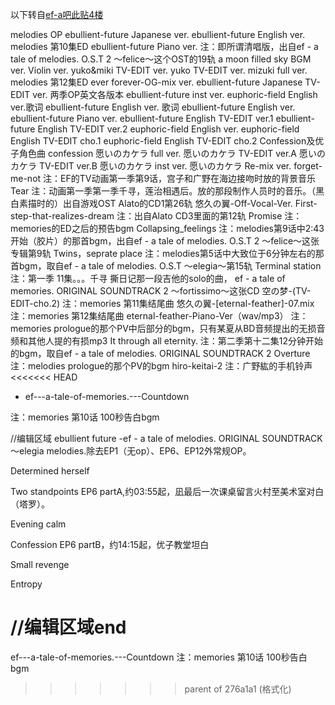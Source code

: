以下转自[ef-a吧此贴4楼](https://tieba.baidu.com/p/1581639304?see_lz=1)

melodies OP
ebullient-future Japanese ver.
ebullient-future English ver.
melodies 第10集ED
ebullient-future Piano ver.
注：即所谓清唱版，出自ef - a tale of melodies. O.S.T 2 ～felice～这个OST的19轨
a moon filled sky
BGM ver.
Violin ver.
yuko&miki TV-EDIT ver.
yuko TV-EDIT ver.
mizuki full ver.
melodies 第12集ED
ever forever-OG-mix ver.
ebullient-future Japanese TV-EDIT ver.
两季OP英文各版本
ebullient-future inst ver.
euphoric-field English ver.歌词
ebullient-future English ver. 歌词
ebullient-future English ver.
ebullient-future Piano ver.
ebullient-future English TV-EDIT ver.1
ebullient-future English TV-EDIT ver.2
euphoric-field English ver.
euphoric-field English TV-EDIT cho.1
euphoric-field English TV-EDIT cho.2
Confession及优子角色曲
confession
愿いのカケラ full ver.
愿いのカケラ TV-EDIT ver.A
愿いのカケラ TV-EDIT ver.B
愿いのカケラ inst ver.
愿いのカケラ Re-mix ver.
forget-me-not
注：EF的TV动画第一季第9话，宫子和广野在海边接吻时放的背景音乐
Tear
注：动画第一季第一季千寻，莲治相遇后。放的那段制作人员时的音乐。（黑白素描时的）出自游戏OST Alato的CD1第26轨
悠久の翼-Off-Vocal-Ver.
First-step-that-realizes-dream
注：出自Alato CD3里面的第12轨
Promise
注：memories的ED之后的预告bgm
Collapsing_feelings
注：melodies第9话中2:43开始（胶片）的那首bgm，出自ef - a tale of melodies. O.S.T 2 ～felice～这张专辑第9轨
Twins，seprate place
注：melodies第5话中大致位于6分钟左右的那首bgm，取自ef - a tale of melodies. O.S.T ～elegia～第15轨
Terminal station
注：第一季 11集。。。千寻 撕日记那一段吉他的solo的曲， ef - a tale of memories. ORIGINAL SOUNDTRACK 2 ～fortissimo～这张CD
空の梦-(TV-EDIT-cho.2)
注：memories 第11集结尾曲
悠久の翼-[eternal-feather]-07.mix
注：memories 第12集结尾曲
eternal-feather-Piano-Ver（wav/mp3）
注：memories prologue的那个PV中后部分的bgm，只有某夏从BD音频提出的无损音频和其他人提的有损mp3
It through all eternity.
注：第二季第十二集12分钟开始的bgm，取自ef - a tale of melodies. ORIGINAL SOUNDTRACK 2
Overture
注：melodies prologue的那个PV的bgm
hiro-keitai-2
注：广野紘的手机铃声
<<<<<<< HEAD

- ef---a-tale-of-memories.---Countdown

注：memories 第10话 100秒告白bgm

//编辑区域
ebullient future -ef - a tale of melodies. ORIGINAL SOUNDTRACK ～elegia
melodies.除去EP1（无op）、EP6、EP12外常规OP。

Determined herself

Two standpoints
EP6 partA,约03:55起，凪最后一次课桌留言火村至美术室对白（塔罗）。

Evening calm

Confession
EP6 partB，约14:15起，优子教堂坦白

Small revenge

Entropy

//编辑区域end
=======
ef---a-tale-of-memories.---Countdown
注：memories 第10话 100秒告白bgm
>>>>>>> parent of 276a1a1 (格式化)
